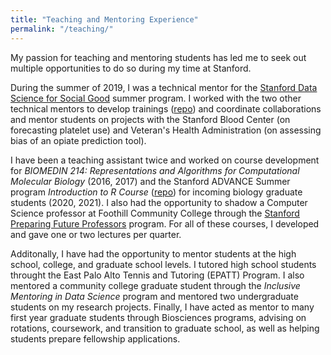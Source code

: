 ```yaml
---
title: "Teaching and Mentoring Experience"
permalink: "/teaching/"
---
```

My passion for teaching and mentoring students has led me to seek out multiple opportunities to do so during my time at Stanford.

During the summer of 2019, I was a technical mentor for the [Stanford Data Science for Social Good](https://datascience.stanford.edu/programs/data-science-social-good/2019-data-science-social-good) summer program. I worked with the two other technical mentors to develop trainings ([repo](https://github.com/stenhaug/dssg_stanford)) and coordinate collaborations and mentor students on projects with the Stanford Blood Center (on forecasting platelet use) and Veteran's Health Administration (on assessing bias of an opiate prediction tool).

I have been a teaching assistant twice and worked on course development for _BIOMEDIN 214: Representations and Algorithms for Computational Molecular Biology_ (2016, 2017) and the Stanford ADVANCE Summer program _Introduction to R Course_ ([repo](https://github.com/alejandroschuler/r4ds-courses/tree/advance-2020)) for incoming biology graduate students (2020, 2021). I also had the opportunity to shadow a Computer Science professor at Foothill Community College through the [Stanford Preparing Future Professors](https://vpge.stanford.edu/events/programs/preparing-future-professors) program. For all of these courses, I developed and gave one or two lectures per quarter.

Additonally, I have had the opportunity to mentor students at the high school, college, and graduate school levels. I tutored high school students throught the East Palo Alto Tennis and Tutoring (EPATT) Program. I also mentored a community college graduate student through the _Inclusive Mentoring in Data Science_ program and mentored two undergraduate students on my research projects. Finally, I have acted as mentor to many first year graduate students through Biosciences programs, advising on rotations, coursework, and transition to graduate school, as well as helping students prepare fellowship applications. 




